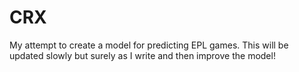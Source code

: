 # CRX
My attempt to create a model for predicting EPL games.
This will be updated slowly but surely as I write and then improve the model!
